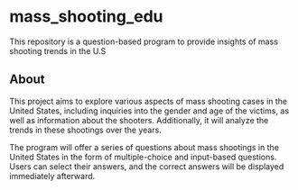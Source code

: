 # mass_shooting_edu
This repository is a question-based program to provide insights of mass shooting trends in the U.S
## About
This project aims to explore various aspects of mass shooting cases in the United States, including inquiries into the gender and age of the victims, as well as information about the shooters. Additionally, it will analyze the trends in these shootings over the years.

The program will offer a series of questions about mass shootings in the United States in the form of multiple-choice and input-based questions. Users can select their answers, and the correct answers will be displayed immediately afterward.
